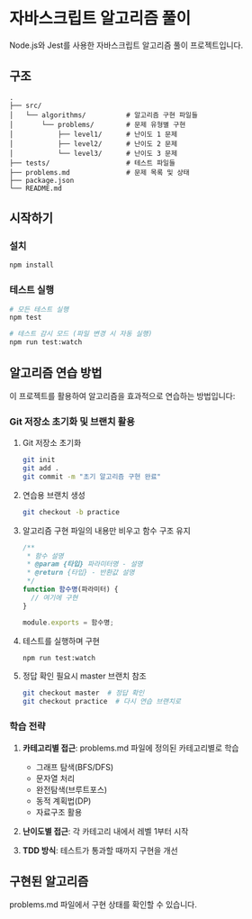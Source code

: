 # 자바스크립트 알고리즘 풀이

Node.js와 Jest를 사용한 자바스크립트 알고리즘 풀이 프로젝트입니다.

## 구조

```
.
├── src/
│   └── algorithms/          # 알고리즘 구현 파일들
│       └── problems/        # 문제 유형별 구현
│           ├── level1/      # 난이도 1 문제
│           ├── level2/      # 난이도 2 문제
│           └── level3/      # 난이도 3 문제
├── tests/                   # 테스트 파일들
├── problems.md              # 문제 목록 및 상태
├── package.json
└── README.md
```

## 시작하기

### 설치

```bash
npm install
```

### 테스트 실행

```bash
# 모든 테스트 실행
npm test

# 테스트 감시 모드 (파일 변경 시 자동 실행)
npm run test:watch
```

## 알고리즘 연습 방법

이 프로젝트를 활용하여 알고리즘을 효과적으로 연습하는 방법입니다:

### Git 저장소 초기화 및 브랜치 활용

1. Git 저장소 초기화
   ```bash
   git init
   git add .
   git commit -m "초기 알고리즘 구현 완료"
   ```

2. 연습용 브랜치 생성
   ```bash
   git checkout -b practice
   ```

3. 알고리즘 구현 파일의 내용만 비우고 함수 구조 유지
   ```javascript
   /**
    * 함수 설명
    * @param {타입} 파라미터명 - 설명
    * @return {타입} - 반환값 설명
    */
   function 함수명(파라미터) {
     // 여기에 구현
   }
   
   module.exports = 함수명;
   ```

4. 테스트를 실행하며 구현 
   ```bash
   npm run test:watch
   ```

5. 정답 확인 필요시 master 브랜치 참조
   ```bash
   git checkout master  # 정답 확인
   git checkout practice  # 다시 연습 브랜치로
   ```

### 학습 전략

1. **카테고리별 접근**: problems.md 파일에 정의된 카테고리별로 학습
   - 그래프 탐색(BFS/DFS)
   - 문자열 처리
   - 완전탐색(브루트포스)
   - 동적 계획법(DP)
   - 자료구조 활용

2. **난이도별 접근**: 각 카테고리 내에서 레벨 1부터 시작
   
3. **TDD 방식**: 테스트가 통과할 때까지 구현을 개선

## 구현된 알고리즘

problems.md 파일에서 구현 상태를 확인할 수 있습니다. 